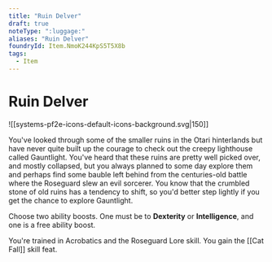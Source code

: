 ```yaml
---
title: "Ruin Delver"
draft: true
noteType: ":luggage:"
aliases: "Ruin Delver"
foundryId: Item.NmoK244KpS5T5X8b
tags:
  - Item
---
```


# Ruin Delver
![[systems-pf2e-icons-default-icons-background.svg|150]]

You've looked through some of the smaller ruins in the Otari hinterlands but have never quite built up the courage to check out the creepy lighthouse called Gauntlight. You've heard that these ruins are pretty well picked over, and mostly collapsed, but you always planned to some day explore them and perhaps find some bauble left behind from the centuries-old battle where the Roseguard slew an evil sorcerer. You know that the crumbled stone of old ruins has a tendency to shift, so you'd better step lightly if you get the chance to explore Gauntlight.

Choose two ability boosts. One must be to **Dexterity** or **Intelligence**, and one is a free ability boost.

You're trained in Acrobatics and the Roseguard Lore skill. You gain the [[Cat Fall]] skill feat.
